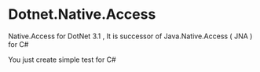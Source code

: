 # Dotnet.Native.Access
Native.Access for DotNet 3.1 , It is successor of Java.Native.Access ( JNA ) for C#

You just create simple test for C#


